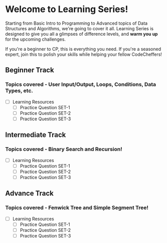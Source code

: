 # Welcome to Learning Series!

Starting from Basic Intro to Programming to Advanced topics of Data Structures and Algorithms, we're going to cover it all. Learning Series is designed to give you all a glimpses of difference levels, and **warm you up** for the upcoming challenges.

If you're a beginner to CP, this is everything you need. If you're a seasoned expert, join this to polish your skills while helping your fellow CodeCheffers!



## Beginner Track

### Topics covered - User Input/Output, Loops, Conditions, Data Types, etc.
 - [ ] Learning Resources
	 - [ ] Practice Question SET-1
	 - [ ] Practice Question SET-2
	 - [ ] Practice Question SET-3

## Intermediate Track

### Topics covered - Binary Search and Recursion!
 - [ ] Learning Resources
	 - [ ] Practice Question SET-1
	 - [ ] Practice Question SET-2
	 - [ ] Practice Question SET-3

## Advance Track

### Topics covered - Fenwick Tree and Simple Segment Tree!
 - [ ] Learning Resources
	 - [ ] Practice Question SET-1
	 - [ ] Practice Question SET-2
	 - [ ] Practice Question SET-3
